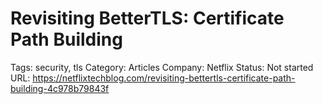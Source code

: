 # Revisiting BetterTLS: Certificate Path Building

Tags: security, tls
Category: Articles
Company: Netflix
Status: Not started
URL: https://netflixtechblog.com/revisiting-bettertls-certificate-path-building-4c978b79843f